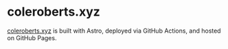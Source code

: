 # coleroberts.xyz

[coleroberts.xyz](https://coleroberts.xyz) is built with Astro, deployed via GitHub Actions, and hosted on GitHub Pages.
